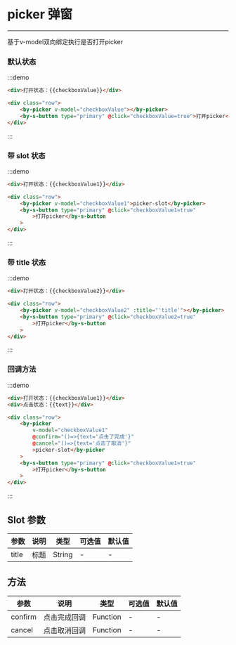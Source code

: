 # picker 弹窗

---

基于v-model双向绑定执行是否打开picker

### 默认状态

:::demo

```html
<div>打开状态：{{checkboxValue}}</div>

<div class="row">
    <by-picker v-model="checkboxValue"></by-picker>
    <by-s-button type="primary" @click="checkboxValue=true">打开picker</by-s-button>
</div>
```

:::

### 带 slot 状态

:::demo

```html
<div>打开状态：{{checkboxValue1}}</div>

<div class="row">
    <by-picker v-model="checkboxValue1">picker-slot</by-picker>
    <by-s-button type="primary" @click="checkboxValue1=true"
        >打开picker</by-s-button
    >
</div>
```

:::

### 带 title 状态

:::demo

```html
<div>打开状态：{{checkboxValue2}}</div>

<div class="row">
    <by-picker v-model="checkboxValue2" :title="'title'"></by-picker>
    <by-s-button type="primary" @click="checkboxValue2=true"
        >打开picker</by-s-button
    >
</div>
```

:::

### 回调方法

:::demo

```html
<div>打开状态：{{checkboxValue1}}</div>
<div>点击状态：{{text}}</div>

<div class="row">
    <by-picker
        v-model="checkboxValue1"
        @confirm="()=>{text='点击了完成'}"
        @cancel="()=>{text='点击了取消'}"
        >picker-slot</by-picker
    >
    <by-s-button type="primary" @click="checkboxValue1=true"
        >打开picker</by-s-button
    >
</div>
```

:::

## Slot 参数

| 参数  | 说明 | 类型   | 可选值 | 默认值 |
| ----- | ---- | ------ | ------ | ------ |
| title | 标题 | String | -      | -      |

## 方法

| 参数    | 说明         | 类型     | 可选值 | 默认值 |
| ------- | ------------ | -------- | ------ | ------ |
| confirm | 点击完成回调 | Function | -      | -      |
| cancel  | 点击取消回调 | Function | -      | -      |

<script lang="ts">
 import { Vue, Component } from "vue-property-decorator";

 @Component
 export default class MyComponent extends Vue {
     text='未点击'
     checkboxValue = false;
     checkboxValue1 = false;
     checkboxValue2 = false;
     checkboxValue3 = false;

 }
</script>
<style lang="scss" scoped>
    .row {
        margin-top:10px;
        display:flex;
        button {
            margin-left: 8px;
            margin-bottom: 8px;
        }
    }

    .by-btn-group {
        margin-left: 8px;
        margin-top: 16px;
    }
</style>
